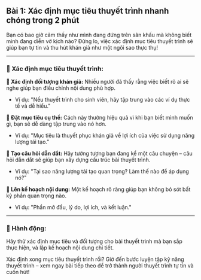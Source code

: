 ## Bài 1: Xác định mục tiêu thuyết trình nhanh chóng trong 2 phút

Bạn có bao giờ cảm thấy như mình đang đứng trên sân khấu mà không biết mình đang diễn vở kịch nào? Đừng lo, việc xác định mục tiêu thuyết trình sẽ giúp bạn tự tin và thu hút khán giả như một ngôi sao thực thụ!

---

### 📌 Xác định mục tiêu thuyết trình:

**🔹 Xác định đối tượng khán giả:**
Nhiều người đã thấy rằng việc biết rõ ai sẽ nghe giúp bạn điều chỉnh nội dung phù hợp.

- Ví dụ: "Nếu thuyết trình cho sinh viên, hãy tập trung vào các ví dụ thực tế và dễ hiểu."

**🔹 Đặt mục tiêu cụ thể:**
Cách này thường hiệu quả vì khi bạn biết mình muốn gì, bạn sẽ dễ dàng tập trung vào nó hơn.

- Ví dụ: "Mục tiêu là thuyết phục khán giả về lợi ích của việc sử dụng năng lượng tái tạo."

**🔹 Tạo câu hỏi dẫn dắt:**
Hãy tưởng tượng bạn đang kể một câu chuyện – câu hỏi dẫn dắt sẽ giúp bạn xây dựng cấu trúc bài thuyết trình.

- Ví dụ: "Tại sao năng lượng tái tạo quan trọng? Làm thế nào để áp dụng nó?"

**🔹 Lên kế hoạch nội dung:**
Một kế hoạch rõ ràng giúp bạn không bỏ sót bất kỳ phần quan trọng nào.

- Ví dụ: "Phần mở đầu, lý do, lợi ích, và kết luận."

---

### 🚀 Hành động:

Hãy thử xác định mục tiêu và đối tượng cho bài thuyết trình mà bạn sắp thực hiện, và lập kế hoạch nội dung chi tiết.

Xác định xong mục tiêu thuyết trình rồi? Giờ đến bước luyện tập kỹ năng thuyết trình – xem ngay bài tiếp theo để trở thành người thuyết trình tự tin và cuốn hút!